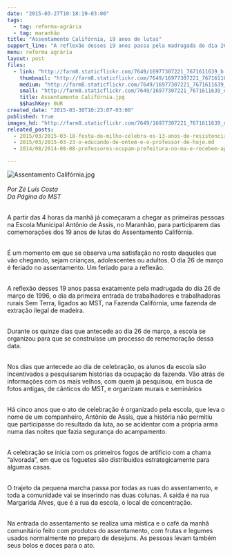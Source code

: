 ```yaml
---
date: "2015-03-27T10:18:19-03:00"
tags:
  - tag: reforma-agrária
  - tag: maranhão
title: "Assentamento Califórnia, 19 anos de lutas"
support_line: "A reflexão desses 19 anos passa pela madrugada do dia 26 de março de 1996, o dia da primeira entrada de trabalhadores e trabalhadoras rurais Sem Terra na Fazenda Califórnia."
menu: reforma agrária
layout: post
files:
  - link: "http://farm8.staticflickr.com/7649/16977307221_7671611639_b.jpg"
    thumbnail: "http://farm8.staticflickr.com/7649/16977307221_7671611639_t.jpg"
    medium: "http://farm8.staticflickr.com/7649/16977307221_7671611639_z.jpg"
    small: "http://farm8.staticflickr.com/7649/16977307221_7671611639_n.jpg"
    title: Assentamento Califórnia.jpg
    $$hashKey: 0UR
created_date: "2015-03-30T10:23:07-03:00"
published: true
images_hd: "http://farm8.staticflickr.com/7649/16977307221_7671611639_n.jpg"
releated_posts:
  - 2015/03/2015-03-18-festa-do-milho-celebra-os-13-anos-de-resistencia-do-acampamento-irma-alberta.md
  - 2015/03/2015-03-23-o-educando-de-ontem-e-o-professor-de-hoje.md
  - 2014/08/2014-08-08-professores-ocupam-prefeitura-no-ma-e-recebem-apoio-do-mst.md

---
```

<p><img alt="Assentamento Califórnia.jpg" src="http://farm8.staticflickr.com/7649/16977307221_7671611639_b.jpg" /><br />
<br />
<em>Por&nbsp;Z&eacute; Lu&iacute;s Costa<br />
Da P&aacute;gina do MST</em></p>

<p><br />
A partir das 4 horas da manh&atilde; j&aacute;&nbsp;come&ccedil;aram a chegar as primeiras pessoas na Escola Municipal Ant&ocirc;nio de Assis,&nbsp;no Maranh&atilde;o, para participarem das comemora&ccedil;&otilde;es dos 19 anos de lutas do Assentamento Calif&oacute;rnia.</p>

<p><br />
&Eacute; um momento em que se observa uma satisfa&ccedil;&atilde;o no rosto daqueles que v&atilde;o chegando, sejam crian&ccedil;as, adolescentes ou adultos. O dia 26 de mar&ccedil;o &eacute; feriado no assentamento. Um feriado para a reflex&atilde;o.</p>

<p><br />
A reflex&atilde;o desses 19 anos passa exatamente pela madrugada do dia 26 de mar&ccedil;o de 1996, o dia da primeira entrada de trabalhadores e trabalhadoras rurais Sem Terra, ligados ao MST, na Fazenda Calif&oacute;rnia, uma fazenda de extra&ccedil;&atilde;o ilegal de madeira.</p>

<p><br />
Durante os quinze dias que antecede ao dia 26 de mar&ccedil;o, a escola se organizou para que se constru&iacute;sse um processo de rememora&ccedil;&atilde;o dessa data.</p>

<p><br />
Nos dias que antecede ao dia de celebra&ccedil;&atilde;o, os alunos da escola s&atilde;o incentivados a pesquisarem hist&oacute;rias da ocupa&ccedil;&atilde;o da fazenda. V&atilde;o atr&aacute;s de informa&ccedil;&otilde;es com os mais velhos, com quem j&aacute; pesquisou, em busca de fotos antigas, de c&acirc;nticos do MST, e organizam murais e semin&aacute;rios</p>

<p><br />
H&aacute; cinco anos que o ato de celebra&ccedil;&atilde;o &eacute; organizado pela escola, que leva o nome de um companheiro, Ant&ocirc;nio de Assis, que a hist&oacute;ria n&atilde;o permitiu que participasse do resultado da luta, ao se acidentar com a pr&oacute;pria arma numa das noites que fazia seguran&ccedil;a do acampamento.</p>

<p><br />
A celebra&ccedil;&atilde;o se inicia com os primeiros fogos de artif&iacute;cio com a chama &ldquo;alvorada&rdquo;, em que os foguetes s&atilde;o distribu&iacute;dos estrategicamente para algumas casas.</p>

<p><br />
O trajeto da pequena marcha passa por todas as ruas do assentamento, e toda a comunidade vai se inserindo nas duas colunas. A sa&iacute;da &eacute; na rua Margarida Alves, que &eacute; a rua da escola, o local de concentra&ccedil;&atilde;o.&nbsp;</p>

<p><br />
Na entrada do assentamento se realiza uma m&iacute;stica e o caf&eacute; da manh&atilde; comunit&aacute;rio feito com produtos do assentamento, com frutas e legumes usados normalmente no preparo de desejuns. As pessoas levam tamb&eacute;m seus bolos e doces para o ato.</p>
